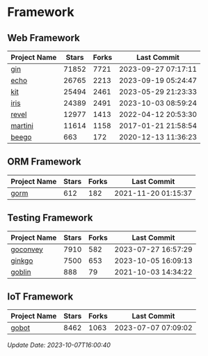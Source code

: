 # Framework

## Web Framework
| Project Name | Stars | Forks | Last Commit |
| ------------ | ----- | ----- | ----------- |
| [gin](https://github.com/gin-gonic/gin) | 71852 | 7721 | 2023-09-27 07:17:11 |
| [echo](https://github.com/labstack/echo) | 26765 | 2213 | 2023-09-19 05:24:47 |
| [kit](https://github.com/go-kit/kit) | 25494 | 2461 | 2023-05-29 21:23:33 |
| [iris](https://github.com/kataras/iris) | 24389 | 2491 | 2023-10-03 08:59:24 |
| [revel](https://github.com/revel/revel) | 12977 | 1413 | 2022-04-12 20:53:30 |
| [martini](https://github.com/go-martini/martini) | 11614 | 1158 | 2017-01-21 21:58:54 |
| [beego](https://github.com/astaxie/beego) | 663 | 172 | 2020-12-13 11:36:23 |

## ORM Framework
| Project Name | Stars | Forks | Last Commit |
| ------------ | ----- | ----- | ----------- |
| [gorm](https://github.com/jinzhu/gorm) | 612 | 182 | 2021-11-20 01:15:37 |

## Testing Framework
| Project Name | Stars | Forks | Last Commit |
| ------------ | ----- | ----- | ----------- |
| [goconvey](https://github.com/smartystreets/goconvey) | 7910 | 582 | 2023-07-27 16:57:29 |
| [ginkgo](https://github.com/onsi/ginkgo) | 7500 | 653 | 2023-10-05 16:09:13 |
| [goblin](https://github.com/franela/goblin) | 888 | 79 | 2021-10-03 14:34:22 |

## IoT Framework
| Project Name | Stars | Forks | Last Commit |
| ------------ | ----- | ----- | ----------- |
| [gobot](https://github.com/hybridgroup/gobot) | 8462 | 1063 | 2023-07-07 07:09:02 |

*Update Date: 2023-10-07T16:00:40*
